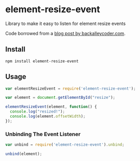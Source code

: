 element-resize-event
==================

Library to make it easy to listen for element resize events

Code borrowed from a [blog post by
backalleycoder.com](http://www.backalleycoder.com/2013/03/18/cross-browser-event-based-element-resize-detection/).

## Install
`npm install element-resize-event`

## Usage
```javascript
var elementResizeEvent = require('element-resize-event');

var element = document.getElementById("resize");

elementResizeEvent(element, function() {
  console.log("resized!");
  console.log(element.offsetWidth);
});
```

### Unbinding The Event Listener
```javascript
var unbind = require('element-resize-event').unbind;

unbind(element);
```
